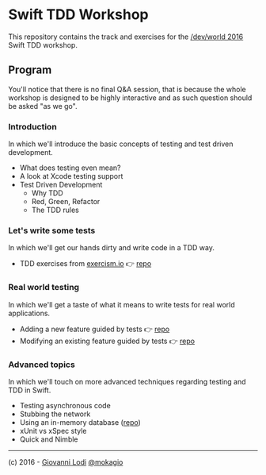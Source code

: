 # Swift TDD Workshop

This repository contains the track and exercises for the [/dev/world
2016](http://2016.devworld.com.au/) Swift TDD workshop.

## Program

You'll notice that there is no final Q&A session, that is because the whole
workshop is designed to be highly interactive and as such question should be
asked "as we go".

### Introduction

In which we'll introduce the basic concepts of testing and test driven
development.

- What does testing even mean?
- A look at Xcode testing support
- Test Driven Development
	- Why TDD
	- Red, Green, Refactor
	- The TDD rules


### Let's write some tests

In which we'll get our hands dirty and write code in a TDD way.

- TDD exercises from [exercism.io](http://exercism.io/) 👉 [repo](https://github.com/mokagio/swift-tdd-exercises)

### Real world testing

In which we'll get a taste of what it means to write tests for real world
applications.

- Adding a new feature guided by tests 👉 [repo](https://github.com/mokagio/SwimsTracker)
- Modifying an existing feature guided by tests 👉 [repo](https://github.com/mokagio/SwimsTracker)

### Advanced topics

In which we'll touch on more advanced techniques regarding testing and TDD in
Swift.

- Testing asynchronous code
- Stubbing the network
- Using an in-memory database ([repo](https://github.com/mokacoding/unit-test-in-memory-realm-example))
- xUnit vs xSpec style
- Quick and Nimble

---

(c) 2016 - [Giovanni Lodi](http://giovannilodi.com) [@mokagio](https://twitter.com/mokagio)

